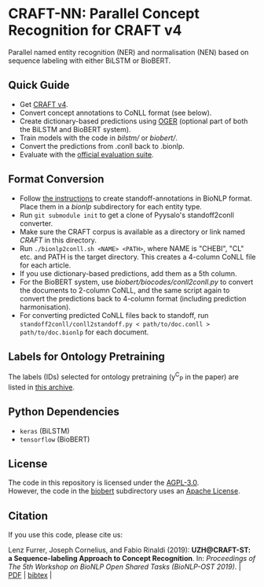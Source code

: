 # CRAFT-NN: Parallel Concept Recognition for CRAFT v4

Parallel named entity recognition (NER) and normalisation (NEN) based on sequence labeling with either BiLSTM or BioBERT.


## Quick Guide

- Get [CRAFT v4](https://github.com/UCDenver-ccp/CRAFT).
- Convert concept annotations to CoNLL format (see below).
- Create dictionary-based predictions using [OGER](https://github.com/OntoGene/OGER) (optional part of both the BiLSTM and BioBERT system).
- Train models with the code in _bilstm/_ or _biobert/_.
- Convert the predictions from .conll back to .bionlp.
- Evaluate with the [official evaluation suite](https://github.com/UCDenver-ccp/craft-shared-tasks).


## Format Conversion

- Follow [the instructions](https://github.com/UCDenver-ccp/CRAFT/wiki/Alternative-annotation-file-formats) to create standoff-annotations in BioNLP format. Place them in a _bionlp_ subdirectory for each entity type.
- Run `git submodule init` to get a clone of Pyysalo's standoff2conll converter.
- Make sure the CRAFT corpus is available as a directory or link named _CRAFT_ in this directory.
- Run `./bionlp2conll.sh <NAME> <PATH>`, where NAME is "CHEBI", "CL" etc. and PATH is the target directory. This creates a 4-column CoNLL file for each article.
- If you use dictionary-based predictions, add them as a 5th column.
- For the BioBERT system, use _biobert/biocodes/conll2conll.py_ to convert the documents to 2-column CoNLL, and the same script again to convert the predictions back to 4-column format (including prediction harmonisation).
- For converting predicted CoNLL files back to standoff, run `standoff2conll/conll2standoff.py < path/to/doc.conll > path/to/doc.bionlp` for each document.


## Labels for Ontology Pretraining

The labels (IDs) selected for ontology pretraining (y<sup>C</sup><sub>P</sub> in the paper) are listed in [this archive](top-1000-ids.tar.gz).


## Python Dependencies

- `keras` (BiLSTM)
- `tensorflow` (BioBERT)


## License

The code in this repository is licensed under the [AGPL-3.0](LICENSE).  
However, the code in the [biobert](/biobert) subdirectory uses an [Apache License](/biobert/LICENSE).


## Citation

If you use this code, please cite us:

Lenz Furrer, Joseph Cornelius, and Fabio Rinaldi (2019):
**UZH@CRAFT-ST: a Sequence-labeling Approach to Concept Recognition**.
In: *Proceedings of The 5th Workshop on BioNLP Open Shared Tasks (BioNLP-OST 2019)*.
| [PDF](https://www.aclweb.org/anthology/D19-5726.pdf)
| [bibtex](https://github.com/OntoGene/craft-st/wiki/uploads/furrer-et-al-2019.bib) |
